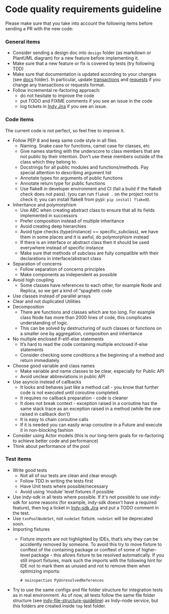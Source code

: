 # Code quality requirements guideline

Please make sure that you take into account the following items before sending a PR with the new code:

### General items
- Consider sending a design doc into `design` folder (as markdown or PlantUML diagram) for a new feature  before implementing it.
- Make sure that a new feature or fix is covered by tests (try following TDD)
- Make sure that documentation is updated according to your changes (see [docs](docs) folder).
In particular, update [transactions](transactions.md) and [requests](requests.md) if you change any transactions or requests format.
- Follow incremental re-factoring approach: 
    - do not hesitate to improve the code
    - put TODO and FIXME comments if you see an issue in the code
    - log tickets in [Indy Jira](https://jira.hyperledger.org/secure/RapidBoard.jspa?rapidView=133&projectKey=INDY&view=planning.nodetail) if you see an issue.

### Code items
The current code is not perfect, so feel free to improve it. 
- Follow PEP 8 and keep same code style in all files.
    - Naming. Snake case for functions, camel case for classes, etc
    - Give names starting with the underscore to class members that are not public by their intention. Don’t use these members outside of the class which they belong to.
    - Docstrings for all public modules and functions/methods. Pay special attention to describing argument list
    - Annotate types for arguments of public functions 
    - Annotate return type for public functions 
    - Use flake8 in developer environment and CI (fail a build if the flake8 check does not pass).
    (you can run `flake8 .` on the project root to check it; you can install flake8 from pypi: `pip install flake8`).
- Inheritance and polymorphism
    - Use ABC when creating abstract class to ensure that all its fields implemented in successors
    - Prefer composition instead of multiple inheritance
    - Avoid creating deep hierarchies
    - Avoid type checks (type(instance) == specific_subclass), we have them in some places and it is awful, do polymorphism instead
    - If there is an interface or abstract class then it should be used everywhere instead of specific instance
    - Make sure that methods of subclass are fully compatible with their declarations in interface/abstract class
- Separation of concerns
    - Follow separation of concerns principles
    - Make components as independent as possible
- Avoid high coupling
    - Some classes have references to each other, for example Node and Replica, so we get a kind of “spaghetti code
- Use classes instead of parallel arrays
- Clear and not duplicated Utilities
- Decomposition
    - There are  functions and classes which are too long. For example class Node has more than 2000 lines of code, this complicates understanding of  logic.
    - This can be solved by destructuring of such classes or functions on a smaller one by aggregation, composition and inheritance
- No multiple enclosed if-elif-else statements
    - It’s hard to read the code containing multiple enclosed if-else statements
    - Consider checking some conditions a the beginning of a method and return immediately
- Choose good variable and class names
    - Make variable and name classes to be clear, especially for Public API
    - Avoid unclear abbreviations in public API
- Use asyncio instead of callbacks
    - It  looks and behaves just like a method call - you know that further code is not executed until coroutine completed.
    - It requires no callback preparation - code is cleaner
    - It does not break context - exception raised in a coroutine has the same stack trace as an exception raised in a method (while the one raised in callback don’t)
    - It is easy to chain coroutine calls
    - If it is needed you can easily wrap coroutine in a Future and execute it in non-blocking fashion
- Consider using Actor models (this is our long-term goals for re-factoring to achieve better code and performance)     
- Think about performance of the pool


### Test items
- Write good tests
    - Not all of our tests are clean and clear enough
    - Follow TDD in writing the tests first
    - Have Unit tests where possible/necessary
    - Avoid using ‘module’ level fixtures if possible
- Use indy-sdk in all tests where possible. 
If it's not possible to use indy-sdk for some reasons 
(for example, indy-sdk doesn't have a required feature), then log a ticket in [Indy-sdk Jira](https://jira.hyperledger.org/secure/RapidBoard.jspa?rapidView=149&projectKey=IS&view=planning.nodetail)
 and put a TODO comment in the test.
- Use `txnPoolNodeSet`, not `nodeSet` fixture. `nodeSet` will be deprecated soon.
- Importing fixtures
    - Fixture imports are not highlighted by IDEs, that’s why they can be accidently removed by someone. To avoid this try to move fixture to conftest of the containing package or conftest of some of higher-level package - this allows fixture to be resolved automatically.
    If you still import fixtures, mark such the imports with the following hint for IDE not to mark them as unused and not to remove them when optimizing imports:
    
        `# noinspection PyUnresolvedReferences`
- Try to use the same configs and file folder structure for integration tests as in real environment.
As of now, all tests follow the same file folder structure (see [indy-file-structure-guideline](indy-file-structure-guideline.md))
as Indy-node service, but this folders are created inside `tmp` test folder.
 

 